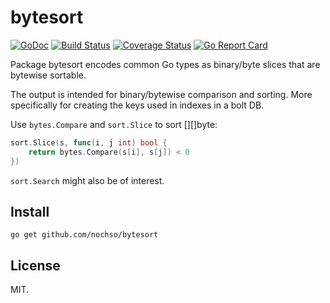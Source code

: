 # bytesort
[![GoDoc](https://godoc.org/github.com/nochso/bytesort?status.svg)](https://godoc.org/github.com/nochso/bytesort)
[![Build Status](https://travis-ci.org/nochso/bytesort.svg?branch=master)](https://travis-ci.org/nochso/bytesort)
[![Coverage Status](https://coveralls.io/repos/github/nochso/bytesort/badge.svg?branch=master)](https://coveralls.io/github/nochso/bytesort?branch=master)
[![Go Report Card](https://goreportcard.com/badge/github.com/nochso/bytesort)](https://goreportcard.com/report/github.com/nochso/bytesort)

Package bytesort encodes common Go types as binary/byte slices that are bytewise sortable.


The output is intended for binary/bytewise comparison and sorting.
More specifically for creating the keys used in indexes in a bolt DB.

Use `bytes.Compare` and `sort.Slice` to sort [][]byte:

```go
sort.Slice(s, func(i, j int) bool {
	return bytes.Compare(s[i], s[j]) < 0
})
```
`sort.Search` might also be of interest.

## Install

```
go get github.com/nochso/bytesort
```

## License

MIT.
